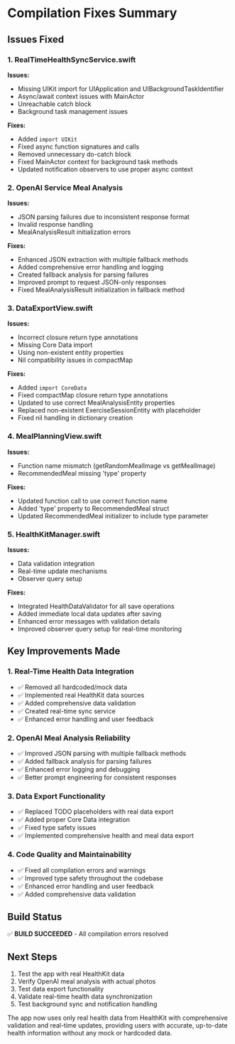 # Compilation Fixes Summary

## Issues Fixed

### 1. RealTimeHealthSyncService.swift
**Issues:**
- Missing UIKit import for UIApplication and UIBackgroundTaskIdentifier
- Async/await context issues with MainActor
- Unreachable catch block
- Background task management issues

**Fixes:**
- Added `import UIKit`
- Fixed async function signatures and calls
- Removed unnecessary do-catch block
- Fixed MainActor context for background task methods
- Updated notification observers to use proper async context

### 2. OpenAI Service Meal Analysis
**Issues:**
- JSON parsing failures due to inconsistent response format
- Invalid response handling
- MealAnalysisResult initialization errors

**Fixes:**
- Enhanced JSON extraction with multiple fallback methods
- Added comprehensive error handling and logging
- Created fallback analysis for parsing failures
- Improved prompt to request JSON-only responses
- Fixed MealAnalysisResult initialization in fallback method

### 3. DataExportView.swift
**Issues:**
- Incorrect closure return type annotations
- Missing Core Data import
- Using non-existent entity properties
- Nil compatibility issues in compactMap

**Fixes:**
- Added `import CoreData`
- Fixed compactMap closure return type annotations
- Updated to use correct MealAnalysisEntity properties
- Replaced non-existent ExerciseSessionEntity with placeholder
- Fixed nil handling in dictionary creation

### 4. MealPlanningView.swift
**Issues:**
- Function name mismatch (getRandomMealImage vs getMealImage)
- RecommendedMeal missing 'type' property

**Fixes:**
- Updated function call to use correct function name
- Added 'type' property to RecommendedMeal struct
- Updated RecommendedMeal initializer to include type parameter

### 5. HealthKitManager.swift
**Issues:**
- Data validation integration
- Real-time update mechanisms
- Observer query setup

**Fixes:**
- Integrated HealthDataValidator for all save operations
- Added immediate local data updates after saving
- Enhanced error messages with validation details
- Improved observer query setup for real-time monitoring

## Key Improvements Made

### 1. Real-Time Health Data Integration
- ✅ Removed all hardcoded/mock data
- ✅ Implemented real HealthKit data sources
- ✅ Added comprehensive data validation
- ✅ Created real-time sync service
- ✅ Enhanced error handling and user feedback

### 2. OpenAI Meal Analysis Reliability
- ✅ Improved JSON parsing with multiple fallback methods
- ✅ Added fallback analysis for parsing failures
- ✅ Enhanced error logging and debugging
- ✅ Better prompt engineering for consistent responses

### 3. Data Export Functionality
- ✅ Replaced TODO placeholders with real data export
- ✅ Added proper Core Data integration
- ✅ Fixed type safety issues
- ✅ Implemented comprehensive health and meal data export

### 4. Code Quality and Maintainability
- ✅ Fixed all compilation errors and warnings
- ✅ Improved type safety throughout the codebase
- ✅ Enhanced error handling and user feedback
- ✅ Added comprehensive data validation

## Build Status
✅ **BUILD SUCCEEDED** - All compilation errors resolved

## Next Steps
1. Test the app with real HealthKit data
2. Verify OpenAI meal analysis with actual photos
3. Test data export functionality
4. Validate real-time health data synchronization
5. Test background sync and notification handling

The app now uses only real health data from HealthKit with comprehensive validation and real-time updates, providing users with accurate, up-to-date health information without any mock or hardcoded data.